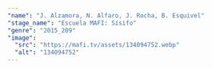```yaml
---
"name": "J. Alzamora, N. Alfaro, J. Rocha, B. Esquivel"
"stage_name": "Escuela MAFI: Sísifo"
"genre": "2015_209"
"image":
  "src": "https://mafi.tv/assets/134094752.webp"
  "alt": "134094752"
---
```

